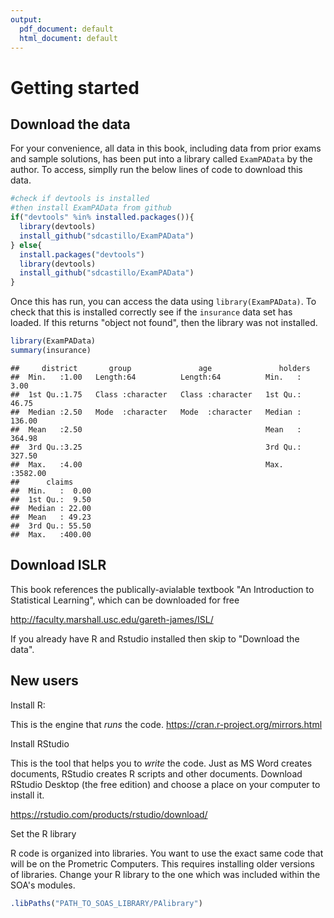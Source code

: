 ```yaml
---
output:
  pdf_document: default
  html_document: default
---
```

# Getting started 

## Download the data

For your convenience, all data in this book, including data from prior exams and sample solutions, has been put into a library called `ExamPAData` by the author.  To access, simplly run the below lines of code to download this data.


```r
#check if devtools is installed
#then install ExamPAData from github
if("devtools" %in% installed.packages()){
  library(devtools)
  install_github("sdcastillo/ExamPAData")
} else{
  install.packages("devtools")
  library(devtools)
  install_github("sdcastillo/ExamPAData")
}
```

Once this has run, you can access the data using `library(ExamPAData)`.  To check that this is installed correctly see if the `insurance` data set has loaded.  If this returns "object not found", then the library was not installed.


```r
library(ExamPAData)
summary(insurance)
```

```
##     district       group               age               holders       
##  Min.   :1.00   Length:64          Length:64          Min.   :   3.00  
##  1st Qu.:1.75   Class :character   Class :character   1st Qu.:  46.75  
##  Median :2.50   Mode  :character   Mode  :character   Median : 136.00  
##  Mean   :2.50                                         Mean   : 364.98  
##  3rd Qu.:3.25                                         3rd Qu.: 327.50  
##  Max.   :4.00                                         Max.   :3582.00  
##      claims      
##  Min.   :  0.00  
##  1st Qu.:  9.50  
##  Median : 22.00  
##  Mean   : 49.23  
##  3rd Qu.: 55.50  
##  Max.   :400.00
```

## Download ISLR

This book references the publically-avialable textbook "An Introduction to Statistical Learning", which can be downloaded for free

http://faculty.marshall.usc.edu/gareth-james/ISL/

If you already have R and Rstudio installed then skip to "Download the data". 

## New users

Install R:

This is the engine that *runs* the code.  https://cran.r-project.org/mirrors.html

Install RStudio

This is the tool that helps you to *write* the code.  Just as MS Word creates documents, RStudio creates R scripts and other documents.  Download RStudio Desktop (the free edition) and choose a place on your computer to install it.

https://rstudio.com/products/rstudio/download/

Set the R library

R code is organized into libraries.  You want to use the exact same code that will be on the Prometric Computers.  This requires installing older versions of libraries.  Change your R library to the one which was included within the SOA's modules.


```r
.libPaths("PATH_TO_SOAS_LIBRARY/PAlibrary")
```
